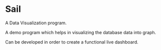 # Sail
A Data Visualization program. 


A demo program which helps in visualizing the database data into graph. 

Can be developed in order to create a functional live dashboard.

